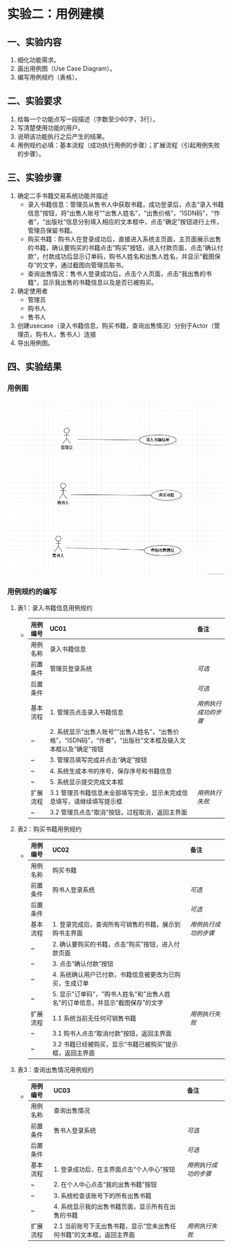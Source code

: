 
# 实验二：用例建模

## 一、实验内容

1. 细化功能需求。
2. 画出用例图（Use Case Diagram）。
3. 编写用例规约（表格）。



## 二、实验要求

1. 给每一个功能点写一段描述（字数至少60字，3行）。
2. 写清楚使用功能的用户。
3. 说明该功能执行之后产生的结果。
4. 用例规约必填：基本流程（成功执行用例的步骤）；扩展流程（引起用例失败的步骤）。



## 三、实验步骤

1. 确定二手书籍交易系统功能并描述
   - 录入书籍信息：管理员从售书人中获取书籍，成功登录后，点击“录入书籍信息”按钮，将“出售人账号”“出售人姓名”，“出售价格”，“ISDN码”，“作者”，“出版社”信息分别填入相应的文本框中，点击“确定”按钮进行上传，管理员保留书籍。
   - 购买书籍：购书人在登录成功后，直接进入系统主页面，主页面展示出售的书籍，确认要购买的书籍点击“购买”按钮，进入付款页面，点击“确认付款”，付款成功后显示订单码，购书人姓名和出售人姓名，并显示“截图保存”的文字，通过截图向管理员取书。
   - 查询出售情况：售书人登录成功后，点击个人页面，点击“我出售的书籍”，显示我出售的书籍信息以及是否已被购买。
2. 确定使用者
   - 管理员
   - 购书人
   - 售书人
3. 创建usecase（录入书籍信息，购买书籍，查询出售情况）分别于Actor（管理员，购书人，售书人）连接
4. 导出用例图。



## 四、实验结果



### 用例图

  ![lab_02 用例图](./lab_02_UseCaseDiagram1.jpg)



### 用例规约的编写



1. 表1：录入书籍信息用例规约

   + | 用例编号 | UC01                                            | 备注                 |
     | -------- | :---------------------------------------------- | -------------------- |
     | 用例名称 | 录入书籍信息                                           |                      |
     | 前置条件 | 管理员登录系统                              | *可选*               |
     | 后置条件 |                                                 | *可选*               |
     | 基本流程 | 1. 管理员点击录入书籍信息                        | *用例执行成功的步骤* |
     | ~        | 2. 系统显示“出售人账号”“出售人姓名”，“出售价格”，“ISDN码”，“作者”，“出版社”文本框及输入文本框以及“确定”按钮                        |                      |
     | ~        | 3. 管理员填写完成并点击“确定”按钮              |                      |
     | ~        | 4. 系统生成本书的序号，保存序号和书籍信息      |                      |
     | ~        | 5. 系统显示提交完成文本框      |                      |
     | 扩展流程 | 3.1 管理员书籍信息未全部填写完全，显示未完成信息填写，请继续填写提示框 | *用例执行失败*       |
     | ~        | 3.2 管理员点击“取消”按钮，过程取消，返回主界面      |                      |

2. 表2：购买书籍用例规约

   + | 用例编号 | UC02                              | 备注                 |
     | -------- | :-------------------------------- | -------------------- |
     | 用例名称 | 购买书籍                             |                      |
     | 前置条件 | 购书人登录系统                | *可选*               |
     | 后置条件 |                                   | *可选*               |
     | 基本流程 | 1. 登录完成后，查询所有可销售的书籍，展示到购书主界面    | *用例执行成功的步骤* |
     | ~        | 2. 确认要购买的书籍，点击“购买”按钮，进入付款页面          |                      |
     | ~        | 3. 点击“确认付款”按钮 |
     | ~        | 4. 系统确认用户已付款，书籍信息被更改为已购买，生成订单         |      |
     | ~        | 5. 显示"订单码"，"购书人姓名"和"出售人姓名"的订单信息，并显示“截图保存”的文字            |                      |
     | 扩展流程 | 1.1 系统当前无任何可销售书籍  | *用例执行失败*       |
     | ~        | 3.1 购书人点击“取消付款”按钮，返回主界面  |
     | ~        | 3.2 书籍已经被购买，显示“书籍已被购买”提示框，返回主界面  |



3. 表3：查询出售情况用例规约

   + | 用例编号 | UC03                                                  | 备注                 |
     | -------- | :---------------------------------------------------- | -------------------- |
     | 用例名称 | 查询出售情况                                                  |                      |
     | 前置条件 | 售书人登录系统                                    | *可选*               |
     | 后置条件 |                                                       | *可选*               |
     | 基本流程 | 1. 登录成功后，在主界面点击“个人中心”按钮                        | *用例执行成功的步骤* |
     | ~        | 2. 在个人中心点击“我的出售书籍”按钮          |     
     | ~        | 3. 系统检查该账号下的所有出售书籍           | 
     | ~        | 4. 系统显示我的出售书籍页面，显示所有在出售的书籍            | 
     | 扩展流程 |      2.1 当前账号下无出售书籍，显示“您未出售任何书籍”的文本框，返回主界面             | *用例执行失败*       |